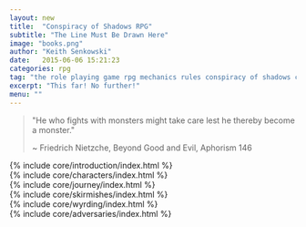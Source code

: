 ```yaml
---
layout: new
title:  "Conspiracy of Shadows RPG"
subtitle: "The Line Must Be Drawn Here"
image: "books.png"
author: "Keith Senkowski"
date:   2015-06-06 15:21:23
categories: rpg
tag: "the role playing game rpg mechanics rules conspiracy of shadows core"
excerpt: "This far! No further!"
menu: ""
---
```

<article>
	<blockquote>
		<p>"He who fights with monsters might take care lest he thereby become a monster."</p>
		<p>~ Friedrich Nietzche, Beyond Good and Evil, Aphorism 146</p>
	</blockquote>
	{% include core/introduction/index.html %}
<div class="divider"></div>	
	{% include core/characters/index.html %}
<div class="divider"></div>	
	{% include core/journey/index.html %}
<div class="divider"></div>	
	{% include core/skirmishes/index.html %}
<div class="divider"></div>	
	{% include core/wyrding/index.html %}
<div class="divider"></div>	
	{% include core/adversaries/index.html %}
<div class="divider"></div>	
</article>
